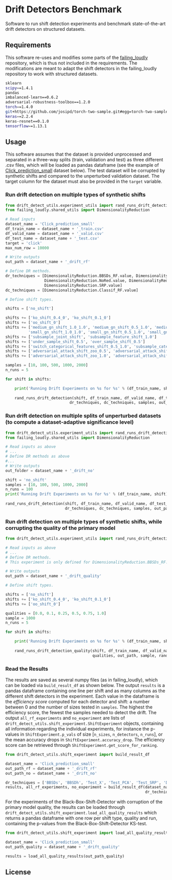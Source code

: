 # Drift Detectors Benchmark

Software to run shift detection experiments and benchmark state-of-the-art drift detectors on structured datasets.

## Requirements

This software re-uses and modifies some parts of the 
[failing_loudly](https://github.com/steverab/failing-loudly/tree/024dda322287de1ddb4b2849957b27936df681dd) 
repository, which is thus not included in the requirements. The modifications are meant to adapt the shift detectors in 
the failing_loudly repository to work with structured datasets. 

```bash
sklearn
scipy==1.4.1
pandas
imbalanced-learn==0.6.2
adversarial-robustness-toolbox==1.2.0
torch==1.4.0
git+https://github.com/josipd/torch-two-sample.git#egg=torch-two-sample
keras==2.2.4
keras-resnet==0.1.0
tensorflow==1.13.1
```

## Usage

This software assumes that the dataset is provided unprocessed and separated in a three-way splits (train, validation and test) 
as three different .csv files, which will be loaded as pandas dataframe (see the example of [Click_prediction_small](https://www.openml.org/d/1226) 
dataset below). The test dataset will be corrupted by synthetic shifts and compared to the unperturbed validation dataset.
The target column for the dataset must also be provided in the `target` variable.

### Run drift detection on multiple types of synthetic shifts

```python
from drift_detect_utils.experiment_utils import rand_runs_drift_detection
from failing_loudly.shared_utils import DimensionalityReduction

# Read inputs
dataset_name = 'Click_prediction_small'
df_train_name = dataset_name + '_train.csv'
df_valid_name = dataset_name + '_valid.csv'
df_test_name = dataset_name + '_test.csv'
target = 'click'
max_num_row = 10000

# Write outputs
out_path = dataset_name + '_drift_rf'

# Define DR methods.
dr_techniques = [DimensionalityReduction.BBSDs_RF.value, DimensionalityReduction.BBSDh_RF.value, 
                 DimensionalityReduction.NoRed.value, DimensionalityReduction.PCA.value, 
                 DimensionalityReduction.SRP.value]
dc_techniques = [DimensionalityReduction.Classif_RF.value]

# Define shift types.

shifts = ['no_shift']

shifts += ['ko_shift_0.4_0', 'ko_shift_0.1_0']
shifts += ['oo_shift_0']
shifts += ['medium_gn_shift_1.0_1.0', 'medium_gn_shift_0.5_1.0', 'medium_gn_shift_0.5_0.5', 'medium_gn_shift_1.0_0.5',
          'small_gn_shift_1.0_1.0', 'small_gn_shift_0.5_1.0', 'small_gn_shift_0.5_0.5', 'small_gn_shift_1.0_0.5']
shifts += ['subsample_joint_shift', 'subsample_feature_shift_1.0']
shifts += ['under_sample_shift_0.5', 'over_sample_shift_0.5']
shifts += ['switch_categorical_features_shift_0.5_1.0', 'subsample_categorical_feature_shift']
shifts += ['adversarial_attack_shift_zoo_0.5', 'adversarial_attack_shift_boundary_0.5']
shifts += ['adversarial_attack_shift_zoo_1.0', 'adversarial_attack_shift_boundary_1.0']

samples = [10, 100, 500, 1000, 2000]
n_runs = 5

for shift in shifts:

    print('Running Drift Experiments on %s for %s' % (df_train_name, shift))
        
    rand_runs_drift_detection(shift, df_train_name, df_valid_name, df_test_name, target, max_num_row,
                            dr_techniques, dc_techniques, samples, out_path, random_runs=n_runs, sign_level=0.05)       

```

### Run drift detection on multiple splits of unperturbed datasets (to compute a dataset-adaptive significance level)

```python
from drift_detect_utils.experiment_utils import rand_runs_drift_detection
from failing_loudly.shared_utils import DimensionalityReduction

# Read inputs as above
# ...
# Define DR methods as above
#...
# Write outputs
out_folder = dataset_name + '_drift_no'

shift = 'no_shift'
samples = [10, 100, 500, 1000, 2000]
n_runs = 100
print('Running Drift Experiments on %s for %s' % (df_train_name, shift))
        
rand_runs_drift_detection(shift, df_train_name, df_valid_name, df_test_name, target, max_num_row,
                          dr_techniques, dc_techniques, samples, out_path, random_runs=n_runs, sign_level=0.05)       

```

### Run drift detection on multiple types of synthetic shifts, while corrupting the quality of the primary model

```python
from drift_detect_utils.experiment_utils import rand_runs_drift_detection_quality

# Read inputs as above
# ...
# Define DR methods.
# This experiment is only defined for DimensionalityReduction.BBSDs_RF.value

# Write outputs
out_path = dataset_name + '_drift_quality'

# Define shift types.

shifts = ['no_shift']
shifts += ['ko_shift_0.4_0', 'ko_shift_0.1_0']
shifts += ['oo_shift_0']

qualities = [0.0, 0.1, 0.25, 0.5, 0.75, 1.0]
sample = 1000
n_runs = 5

for shift in shifts:

    print('Running Drift Experiments on %s for %s' % (df_train_name, shift))
        
    rand_runs_drift_detection_quality(shift, df_train_name, df_valid_name, df_test_name, target, max_num_row,
                                      qualities, out_path, sample, random_runs=n_runs, sign_level=0.05)       

```

### Read the Results

The results are saved as several numpy files (as in failing_loudly), which can be loaded via `build_result_df` as shown below. 
The output `results` is a pandas dataframe containing one line per shift and as many columns as the different shift detectors in the experiment. 
Each value in the dataframe is the *efficiency score* computed for each detector and shift: a number between 0 and the number of sizes tested in `samples`.
The highest the efficiency score, the fewest the samples needed to detect the drift. The output  `all_rf_experiments` and `no_experiment` 
are lists of `drift_detect_utils.shift_experiment.ShiftExperiment` objects, containing all information regarding the individual experiments, 
for instance the p-values in `ShiftExperiment.p_vals` of size [`n_sizes`, `n_detectors`, `n_runs`], or the mean accuracy drops in `ShiftExperiment.accuracy_drop`.
The efficiency score can be retrieved through `ShiftExperiment.get_score_for_ranking`.

```python
from drift_detect_utils.shift_experiment import build_result_df

dataset_name = 'Click_prediction_small'
out_path_rf = dataset_name + '_drift_rf' 
out_path_no = dataset_name + '_drift_no' 

dr_techniques = ['BBSDs', 'BBSDh', 'Test_X', 'Test_PCA', 'Test_SRP', 'DC']
results, all_rf_experiments, no_experiment = build_result_df(dataset_name, out_path_rf, out_path_no,
                                                             dr_techniques, adapt=True)

```

For the experiments of the Black-Box-Shift-Detector with corruption of the primary model quality, the results can be 
loaded through `drift_detect_utils.shift_experiment.load_all_quality_results` which returns a pandas dataframe with one
row per shift type, quality and run, containing the p-values from the Black-Box-Shift-Detector KS-test. 

```python
from drift_detect_utils.shift_experiment import load_all_quality_results

dataset_name = 'Click_prediction_small'
out_path_quality = dataset_name + '_drift_quality' 

results = load_all_quality_results(out_path_quality)

```

## License
